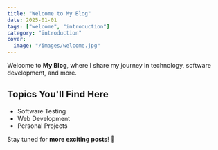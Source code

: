 ```yaml
---
title: "Welcome to My Blog"
date: 2025-01-01
tags: ["welcome", "introduction"]
category: "introduction"
cover:
  image: "/images/welcome.jpg"
---
```


<!-- ![Welcome to My Blog](/images/welcome.jpg) -->

Welcome to **My Blog**, where I share my journey in technology, software development, and more.

## Topics You'll Find Here

- Software Testing
- Web Development
- Personal Projects

Stay tuned for **more exciting posts**! 🚀
